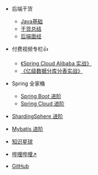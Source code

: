 * 后端干货
    * [Java基础](Java/README.md)
    * [干货总结](summarize/README.md)
    * [后端面经](interview/README.md)
* 付费视频专栏:+1:
    * [《Spring Cloud Alibaba 实战》](pay/Spring-Cloud-Alibaba实战.md)
    * [《亿级数据分库分表实战》](pay/分库分表实战.md)
    
* Spring 全家桶
    * [Spring Boot 进阶](spring-boot/README.md)
    * [Spring Cloud 进阶](spring-cloud/README.md)

* [ShardingSphere 进阶](ShardingSphere/README.md)

* [Mybatis 进阶](Mybatis/README.md)

* [知识星球](知识星球.md)

* [哔哩哔哩:arrow_upper_right:](https://space.bilibili.com/60717546)

* [GitHub](https://github.com/chenjiabing666/JavaFamily)

